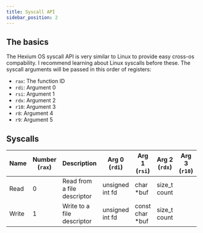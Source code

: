 ```yaml
---
title: Syscall API
sidebar_position: 2
---
```


## The basics

The Hexium OS syscall API is very similar to Linux to provide easy cross-os compability. I recommend learning about Linux syscalls before these.
The syscall arguments will be passed in this order of registers:

* `rax`: The function ID
* `rdi`: Argument 0
* `rsi`: Argument 1
* `rdx`: Argument 2
* `r10`: Argument 3
* `r8`: Argument 4
* `r9`: Argument 5

## Syscalls

| Name  | Number (`rax`) | Description                 | Arg 0<br>(`rdi`)           | Arg 1<br>(`rsi`)       | Arg 2<br>(`rdx`)    | Arg 3<br>(`r10`)   | Arg 4<br>(`r8`)   | Arg 5<br>(`r9`)       |
|-------|----------------|-----------------------------|----------------------------|------------------------|---------------------|--------------------|-------------------|-----------------------|
| Read  | 0              | Read from a file descriptor | unsigned int fd            | char *buf              | size_t count        |                    |                   |                       |
| Write | 1              | Write to a file descriptor  | unsigned int fd            | const char *buf        | size_t count        |                    |                   |                       |
